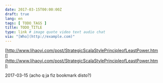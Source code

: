 ```yaml
---
date: 2017-03-15T00:00:00Z
draft: true
lang: en
tags: [ TODO_TAGS ]
title: TODO_TITLE
type: link # image quote video text audio chat
via: "[Who](http://example.com)"
---
```



[http://www.lihaoyi.com/post/StrategicScalaStylePrincipleofLeastPower.html](http://www.lihaoyi.com/post/StrategicScalaStylePrincipleofLeastPower.html)

2017-03-15 (acho q ja fiz bookmark disto?)
